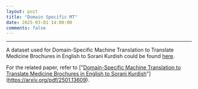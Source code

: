```yaml
---
layout: post
title: "Domain Specific MT"
date: 2025-03-01 14:00:00 
comments: false
---
```


---
A dataset used for Domain-Specific Machine Translation to Translate Medicine Brochures in English to Sorani Kurdish could be found [here](https://github.com/KurdishBLARK/MedicineBrochures-in-Sorani).

For the related paper, refer to ["[Domain-Specific Machine Translation to Translate Medicine Brochures in English to Sorani Kurdish](https://arxiv.org/pdf/2501.13609)"](https://arxiv.org/pdf/2501.13609). 
